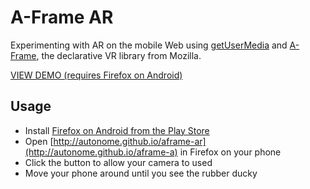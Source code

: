 # A-Frame AR

Experimenting with AR on the mobile Web using [getUserMedia](https://developer.mozilla.org/en-US/docs/Web/API/MediaDevices/getUserMedia)
and [A-Frame](https://aframe.io/), the declarative VR library from Mozilla.

[VIEW DEMO (requires Firefox on Android)](https://autonome.github.io/aframe-ar)

## Usage

* Install [Firefox on Android from the Play Store](https://play.google.com/store/apps/details?id=org.mozilla.firefox&hl=en)
* Open [http://autonome.github.io/aframe-ar](http://autonome.github.io/aframe-a) in Firefox on your phone
* Click the button to allow your camera to used
* Move your phone around until you see the rubber ducky

